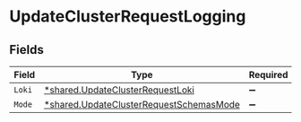# UpdateClusterRequestLogging


## Fields

| Field                                                                                             | Type                                                                                              | Required                                                                                          | Description                                                                                       |
| ------------------------------------------------------------------------------------------------- | ------------------------------------------------------------------------------------------------- | ------------------------------------------------------------------------------------------------- | ------------------------------------------------------------------------------------------------- |
| `Loki`                                                                                            | [*shared.UpdateClusterRequestLoki](../../models/shared/updateclusterrequestloki.md)               | :heavy_minus_sign:                                                                                | N/A                                                                                               |
| `Mode`                                                                                            | [*shared.UpdateClusterRequestSchemasMode](../../models/shared/updateclusterrequestschemasmode.md) | :heavy_minus_sign:                                                                                | N/A                                                                                               |